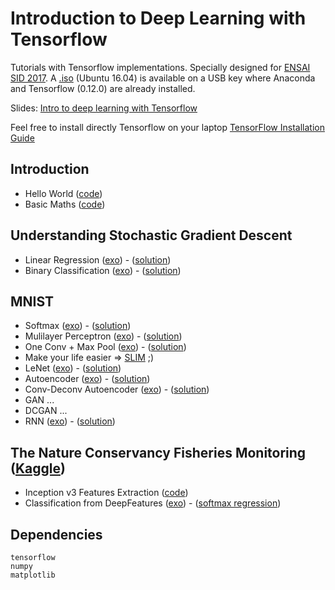 # Introduction to Deep Learning with Tensorflow

Tutorials with Tensorflow implementations. Specially designed for [ENSAI SID 2017](http://www.ensai.fr/formation/id-3e-annee-ingenieur/filiere-statistique-et-ingenierie-des-donnees.html).
A [.iso]() (Ubuntu 16.04) is available on a USB key where Anaconda and Tensorflow (0.12.0) are already installed.

Slides: [Intro to deep learning with Tensorflow](https://github.com/fabienbaradel/Tensorflow-tutorials/blob/master/introduction_to_deep_learning_with_tensorflow.pdf)

Feel free to install directly Tensorflow on your laptop [TensorFlow Installation Guide](https://github.com/tensorflow/tensorflow/blob/master/tensorflow/g3doc/get_started/os_setup.md)


## Introduction
- Hello World ([code](https://github.com/fabienbaradel/Tensorflow-tutorials/blob/master/Intro/hello_world.py))
- Basic Maths ([code](https://github.com/fabienbaradel/Tensorflow-tutorials/blob/master/Intro/math_ops.py))

## Understanding Stochastic Gradient Descent
- Linear Regression ([exo](https://github.com/fabienbaradel/Tensorflow-tutorials/blob/master/SGD/linear_regression_exo.py)) - ([solution](https://github.com/fabienbaradel/Tensorflow-tutorials/blob/master/SGD/linear_regression.py))
- Binary Classification ([exo](https://github.com/fabienbaradel/Tensorflow-tutorials/blob/master/SGD/binary_classifcation_exo.py)) - ([solution](https://github.com/fabienbaradel/Tensorflow-tutorials/blob/master/SGD/binary_classifcation.py))

## MNIST
- Softmax ([exo](https://github.com/fabienbaradel/Tensorflow-tutorials/blob/master/MNIST/softmax_exo.py)) - ([solution](https://github.com/fabienbaradel/Tensorflow-tutorials/blob/master/MNIST/softmax.py))
- Mulilayer Perceptron ([exo](https://github.com/fabienbaradel/Tensorflow-tutorials/blob/master/MNIST/mlp_exo.py)) - ([solution](https://github.com/fabienbaradel/Tensorflow-tutorials/blob/master/MNIST/mlp.py))
- One Conv + Max Pool ([exo](https://github.com/fabienbaradel/Tensorflow-tutorials/blob/master/MNIST/one_conv_exo.py)) - ([solution](https://github.com/fabienbaradel/Tensorflow-tutorials/blob/master/MNIST/one_conv.py))
- Make your life easier => [SLIM](https://github.com/tensorflow/tensorflow/tree/master/tensorflow/contrib/slim) ;)
- LeNet ([exo](https://github.com/fabienbaradel/Tensorflow-tutorials/blob/master/MNIST/lenet_exo.py)) - ([solution](https://github.com/fabienbaradel/Tensorflow-tutorials/blob/master/MNIST/lenet.py))
- Autoencoder ([exo](https://github.com/fabienbaradel/Tensorflow-tutorials/blob/master/MNIST/autoencoder_exo.py)) - ([solution](https://github.com/fabienbaradel/Tensorflow-tutorials/blob/master/MNIST/autoencoder.py))
- Conv-Deconv Autoencoder ([exo](https://github.com/fabienbaradel/Tensorflow-tutorials/blob/master/MNIST/conv_ae_exo.py)) - ([solution](https://github.com/fabienbaradel/Tensorflow-tutorials/blob/master/MNIST/conv_ae.py))
- GAN  ...
- DCGAN ...
- RNN ([exo](https://github.com/fabienbaradel/Tensorflow-tutorials/blob/master/MNIST/rnn_exo.py)) - ([solution](https://github.com/fabienbaradel/Tensorflow-tutorials/blob/master/MNIST/rnn_exo.py))

## The Nature Conservancy Fisheries Monitoring ([Kaggle](https://www.kaggle.com/c/the-nature-conservancy-fisheries-monitoring))
- Inception v3 Features Extraction ([code](https://github.com/fabienbaradel/Tensorflow-tutorials/blob/master/kaggle/extract_deepFeatures_fish.py))
- Classification from DeepFeatures ([exo](https://github.com/fabienbaradel/Tensorflow-tutorials/blob/master/kaggle/classif_fish_exo.py)) - ([softmax regression](https://github.com/fabienbaradel/Tensorflow-tutorials/blob/master/kaggle/classif_fish.py))


## Dependencies
```
tensorflow
numpy
matplotlib
```
